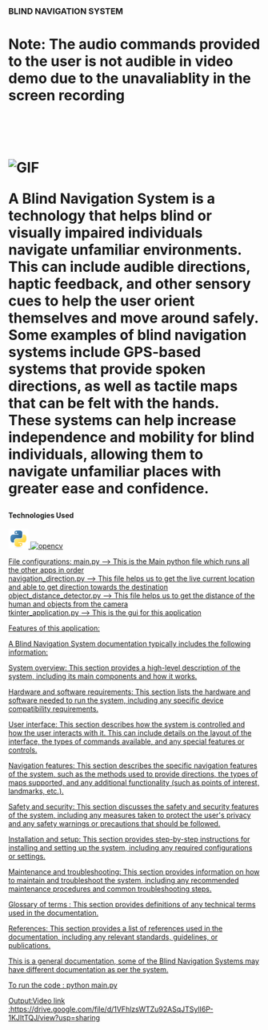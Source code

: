 <h3 class="GeneratedText">BLIND NAVIGATION SYSTEM</h3>

<h1>Note: The audio commands provided to the user is not audible in video demo due to the unavaliablity in the screen recording<h1>
<br>
<br>
<img class="align" align="center" alt="GIF" src="https://github.com/abhisheknaiidu/abhisheknaiidu/blob/master/code.gif?raw=true" width="500" height="320" />
<br>

<p>A Blind Navigation System is a technology that helps blind or visually impaired individuals navigate unfamiliar environments. This can include audible directions, haptic feedback, and other sensory cues to help the user orient themselves and move around safely. Some examples of blind navigation systems include GPS-based systems that provide spoken directions, as well as tactile maps that can be felt with the hands. These systems can help increase independence and mobility for blind individuals, allowing them to navigate unfamiliar places with greater ease and confidence.</p>

<h4> Technologies Used</h4>

<a href="https://www.python.org" target="_blank" rel="noreferrer"> <img src="https://raw.githubusercontent.com/devicons/devicon/master/icons/python/python-original.svg" alt="python" width="40" height="40"/>
  <a href="https://opencv.org/" target="_blank" rel="noreferrer"> <img src="https://www.vectorlogo.zone/logos/opencv/opencv-icon.svg" alt="opencv" width="40" height="40"/>

<p>File configurations:
    main.py --> This is the Main python file which runs all the other apps in order<br>
    navigation_direction.py --> This file helps us to get the live current location and able to get direction towards the destination<br>
    object_distance_detector.py --> This file helps us to get the distance of the human and objects from the camera<br>
  tkinter_application.py --> This is the gui for this application</p>

 Features of this application:
    <p>A Blind Navigation System documentation typically includes the following information:

System overview: This section provides a high-level description of the system, including its main components and how it works.

Hardware and software requirements: This section lists the hardware and software needed to run the system, including any specific device compatibility requirements.

User interface: This section describes how the system is controlled and how the user interacts with it. This can include details on the layout of the interface, the types of commands available, and any special features or controls.

Navigation features: This section describes the specific navigation features of the system, such as the methods used to provide directions, the types of maps supported, and any additional functionality (such as points of interest, landmarks, etc.).

Safety and security: This section discusses the safety and security features of the system, including any measures taken to protect the user's privacy and any safety warnings or precautions that should be followed.

Installation and setup: This section provides step-by-step instructions for installing and setting up the system, including any required configurations or settings.

Maintenance and troubleshooting: This section provides information on how to maintain and troubleshoot the system, including any recommended maintenance procedures and common troubleshooting steps.

Glossary of terms : This section provides definitions of any technical terms used in the documentation.

References: This section provides a list of references used in the documentation, including any relevant standards, guidelines, or publications.

This is a general documentation, some of the Blind Navigation Systems may have different documentation as per the system.</p>

 To run the code :
    python main.py
    
    
  Output:Video link :https://drive.google.com/file/d/1VFhlzsWTZu92ASqJTSylI6P-1KJItTQJ/view?usp=sharing
    
